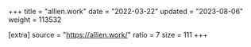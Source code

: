 +++
title = "allien.work"
date = "2022-03-22"
updated = "2023-08-06"
weight = 113532

[extra]
source = "https://allien.work/"
ratio = 7
size = 111
+++

